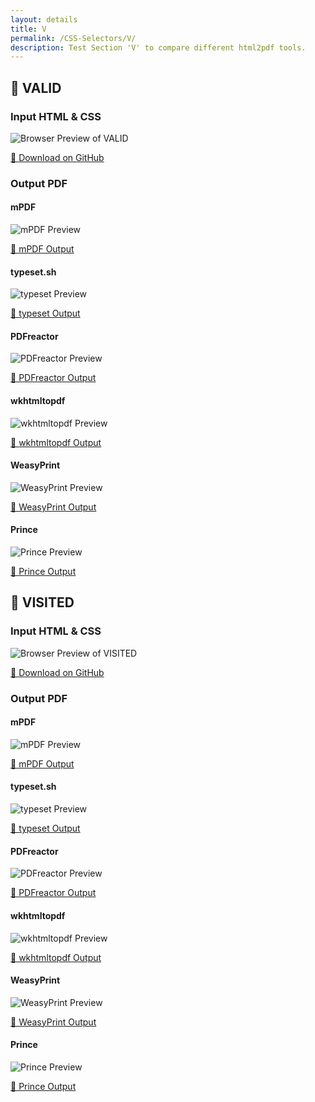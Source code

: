 ```yaml
---
layout: details
title: V
permalink: /CSS-Selectors/V/
description: Test Section 'V' to compare different html2pdf tools.
---
```




## 🔬 VALID

### Input HTML & CSS

<div class="browser-mockup with-url">
    <div>
        <img src="/{{ page.path }}/../browser_screenshot__html_CSS_Selectors_V_valid.html.pdf.png" alt="Browser Preview of VALID" />
    </div>
</div>
<p>
    <a href="https://raw.githubusercontent.com/azettl/compare.html2pdf.tools/master//html/CSS%20Selectors/V/valid.html" target="_blank" rel="noopener">📄 Download on GitHub</a>
</p>

### Output PDF

<div class="details-boxes">
    <div>
        <h4>mPDF</h4>
        <img src="/{{ page.path }}/../mpdf__html_CSS_Selectors_V_valid.html.png" alt="mPDF Preview" />
        <p>
            <a href="/{{ page.path }}/../mpdf__html_CSS_Selectors_V_valid.html.pdf" target="_blank">📕 mPDF Output</a>
        </p>
    </div>
    <div>
        <h4>typeset.sh</h4>
        <img src="/{{ page.path }}/../typeset__html_CSS_Selectors_V_valid.html.png" alt="typeset Preview" />
        <p>
            <a href="/{{ page.path }}/../typeset__html_CSS_Selectors_V_valid.html.pdf" target="_blank">📕 typeset Output</a>
        </p>
    </div>
    <div>
        <h4>PDFreactor</h4>
        <img src="/{{ page.path }}/../pdfreactor__html_CSS_Selectors_V_valid.html.png" alt="PDFreactor Preview" />
        <p>
            <a href="/{{ page.path }}/../pdfreactor__html_CSS_Selectors_V_valid.html.pdf" target="_blank">📕 PDFreactor Output</a>
        </p>
    </div>
    <div>
        <h4>wkhtmltopdf</h4>
        <img src="/{{ page.path }}/../wkhtmltopdf__html_CSS_Selectors_V_valid.html.png" alt="wkhtmltopdf Preview" />
        <p>
            <a href="/{{ page.path }}/../wkhtmltopdf__html_CSS_Selectors_V_valid.html.pdf" target="_blank">📕 wkhtmltopdf Output</a>
        </p>
    </div>
    <div>
        <h4>WeasyPrint</h4>
        <img src="/{{ page.path }}/../weasyprint__html_CSS_Selectors_V_valid.html.png" alt="WeasyPrint Preview" />
        <p>
            <a href="/{{ page.path }}/../weasyprint__html_CSS_Selectors_V_valid.html.pdf" target="_blank">📕 WeasyPrint Output</a>
        </p>
    </div>
    <div>
        <h4>Prince</h4>
        <img src="/{{ page.path }}/../princexml__html_CSS_Selectors_V_valid.html.png" alt="Prince Preview" />
        <p>
            <a href="/{{ page.path }}/../princexml__html_CSS_Selectors_V_valid.html.pdf" target="_blank">📕 Prince Output</a>
        </p>
    </div>
</div>

## 🔬 VISITED

### Input HTML & CSS

<div class="browser-mockup with-url">
    <div>
        <img src="/{{ page.path }}/../browser_screenshot__html_CSS_Selectors_V_visited.html.pdf.png" alt="Browser Preview of VISITED" />
    </div>
</div>
<p>
    <a href="https://raw.githubusercontent.com/azettl/compare.html2pdf.tools/master//html/CSS%20Selectors/V/visited.html" target="_blank" rel="noopener">📄 Download on GitHub</a>
</p>

### Output PDF

<div class="details-boxes">
    <div>
        <h4>mPDF</h4>
        <img src="/{{ page.path }}/../mpdf__html_CSS_Selectors_V_visited.html.png" alt="mPDF Preview" />
        <p>
            <a href="/{{ page.path }}/../mpdf__html_CSS_Selectors_V_visited.html.pdf" target="_blank">📕 mPDF Output</a>
        </p>
    </div>
    <div>
        <h4>typeset.sh</h4>
        <img src="/{{ page.path }}/../typeset__html_CSS_Selectors_V_visited.html.png" alt="typeset Preview" />
        <p>
            <a href="/{{ page.path }}/../typeset__html_CSS_Selectors_V_visited.html.pdf" target="_blank">📕 typeset Output</a>
        </p>
    </div>
    <div>
        <h4>PDFreactor</h4>
        <img src="/{{ page.path }}/../pdfreactor__html_CSS_Selectors_V_visited.html.png" alt="PDFreactor Preview" />
        <p>
            <a href="/{{ page.path }}/../pdfreactor__html_CSS_Selectors_V_visited.html.pdf" target="_blank">📕 PDFreactor Output</a>
        </p>
    </div>
    <div>
        <h4>wkhtmltopdf</h4>
        <img src="/{{ page.path }}/../wkhtmltopdf__html_CSS_Selectors_V_visited.html.png" alt="wkhtmltopdf Preview" />
        <p>
            <a href="/{{ page.path }}/../wkhtmltopdf__html_CSS_Selectors_V_visited.html.pdf" target="_blank">📕 wkhtmltopdf Output</a>
        </p>
    </div>
    <div>
        <h4>WeasyPrint</h4>
        <img src="/{{ page.path }}/../weasyprint__html_CSS_Selectors_V_visited.html.png" alt="WeasyPrint Preview" />
        <p>
            <a href="/{{ page.path }}/../weasyprint__html_CSS_Selectors_V_visited.html.pdf" target="_blank">📕 WeasyPrint Output</a>
        </p>
    </div>
    <div>
        <h4>Prince</h4>
        <img src="/{{ page.path }}/../princexml__html_CSS_Selectors_V_visited.html.png" alt="Prince Preview" />
        <p>
            <a href="/{{ page.path }}/../princexml__html_CSS_Selectors_V_visited.html.pdf" target="_blank">📕 Prince Output</a>
        </p>
    </div>
</div>


